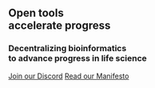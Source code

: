
<article class="_content">

  <div class="hero">
    <h1 class="font-serif">Open tools <br>accelerate progress</h1>
    <h3 class="mt-8 pl-8 pt-0 pb-0 border-l-4 border-slate-200">Decentralizing bioinformatics <br> to advance progress in life science</h3>
    <!-- <p>
      At LabDAO, we are coming together to build a community-owned and operated platform to run experiments, exchange protocols, and share data. We believe there's a future in biotech research where data share is incentivized, and the barrier from idea to reality is minimized by a more advanced marketplace.
    </p> -->
    <div class="mt-24">
      <a class="mr-4 rounded-full no-underline hover:no-underline font-mono font-medium text-copy bg-brand hover:bg-active hover:text-copy py-4 px-8 transition" href="https://discord.gg/labdao" >Join our Discord</a>
      <a class="antialiased rounded-full no-underline hover:no-underline font-mono font-medium text-slate-100 bg-slate-900 hover:bg-slate-100 hover:text-slate-900 py-4 px-8 transition" href="https://niklasrindtorff.substack.com/p/building-a-knowledge-graph-for-biological">Read our Manifesto</a>
    </div>

  </div>

  <div class=" mt-24">
    <Demo />
  </div>


  <!-- <p>
    <a href="https://arye.substack.com/p/building-a-labdao-for-web3-biotech" target="_blank"><strong class="all-links">Building a labDAO&nbsp;for web3 biotech</strong></a>  
  </p>
  <p class="font-mono">
    <a href="https://niklasrindtorff.substack.com/p/building-a-knowledge-graph-for-biological" target="_blank"><strong class="all-links">Building a knowledge graph for biological experiments</strong></a><br>‍<br>Welcome to LabDAO. Learn more about our <a href="/about"><strong class="all-links">vision</strong></a>.<br>‍<br>
  </p> -->

</article>


<script>
	import Demo from '@lib/components/NglDemo.svelte';
</script>